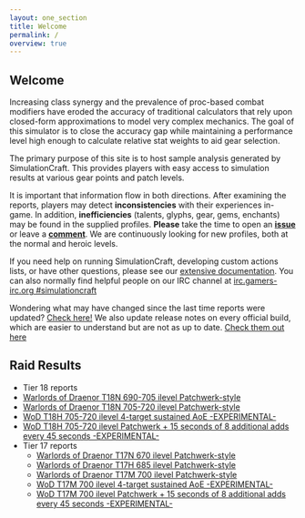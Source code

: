 ```yaml
---
layout: one_section
title: Welcome
permalink: /
overview: true
---
```

## Welcome

Increasing class synergy and the prevalence of proc-based combat modifiers have eroded the accuracy of traditional 
calculators that rely upon closed-form approximations to model very complex mechanics. The goal of this simulator is 
to close the accuracy gap while maintaining a performance level high enough to calculate relative stat weights to aid 
gear selection.

The primary purpose of this site is to host sample analysis generated by SimulationCraft. This provides players with 
easy access to simulation results at various gear points and patch levels.
      
It is important that information flow in both directions. After examining the reports, players may detect 
**inconsistencies** with their experiences in-game. In addition, <b>inefficiencies</b> (talents, glyphs, gear, 
gems, enchants) may be found in the supplied profiles. <b>Please</b> take the time to open an 
[**issue**](http://code.google.com/p/simulationcraft/issues/list) or leave a 
[**comment**](http://code.google.com/p/simulationcraft/wiki/Feedback). We are continuously looking for new profiles, 
both at the normal and heroic levels.

If you need help on running SimulationCraft, developing custom actions lists, or have other questions, please see our 
[extensive documentation](http://code.google.com/p/simulationcraft/wiki/StartersGuide). You can also normally find 
helpful people on our IRC channel at [irc.gamers-irc.org #simulationcraft](http://chat.mibbit.com/?server=irc.gamers-irc.org&amp;channel=%23simulationcraft)

Wondering what may have changed since the last time reports were updated? [Check here!](https://code.google.com/p/simulationcraft/source/list)
We also update release notes on every official build, which are easier to understand but are not as up to date. [Check them out here](http://www.simulationcraft.org/download.html)

<h2 class="toggle open">Raid Results</h2>
<div class="toggle-content">
  <ul>
    <li>Tier 18 reports
        <li><a href="{{ site.url }}/reports/Raid_T18N.html">Warlords of Draenor T18N 690-705 ilevel Patchwerk-style</a></li>
        <li><a href="{{ site.url }}/reports/Raid_T18H.html">Warlords of Draenor T18N 705-720 ilevel Patchwerk-style</a></li>
        <li><a href="{{ site.url }}/reports/Raid_T18H_AOE.html">WoD T18H 705-720 ilevel 4-target sustained AoE -EXPERIMENTAL-</a></li>
        <li><a href="{{ site.url }}/reports/Raid_T18H_AddWaves.html">WoD T18H 705-720 ilevel Patchwerk + 15 seconds of 8 additional adds every 45 seconds -EXPERIMENTAL-</a></li>
    </li>
    <li>Tier 17 reports
      <ul>
        <li><a href="{{ site.url }}/reports/Raid_T17N.html">Warlords of Draenor T17N 670 ilevel Patchwerk-style</a></li>
        <li><a href="{{ site.url }}/reports/Raid_T17H.html">Warlords of Draenor T17H 685 ilevel Patchwerk-style</a></li>
        <li><a href="{{ site.url }}/reports/Raid_T17M.html">Warlords of Draenor T17M 700 ilevel Patchwerk-style</a></li>
        <li><a href="{{ site.url }}/reports/Raid_T17M_AOE.html">WoD T17M 700 ilevel 4-target sustained AoE -EXPERIMENTAL-</a></li>
        <li><a href="{{ site.url }}/reports/Raid_T17M_AddWaves.html">WoD T17M 700 ilevel Patchwerk + 15 seconds of 8 additional adds every 45 seconds -EXPERIMENTAL-</a></li>
      </ul>
    </li>
  </ul>
</div>
